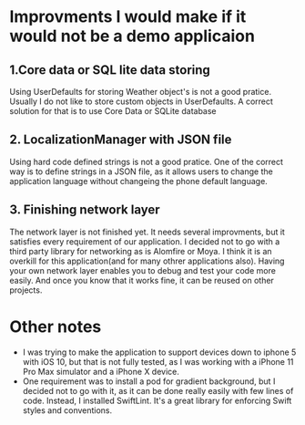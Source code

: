 
# Improvments I would make if it would not be a demo applicaion

## 1.Core data or SQL lite data storing
Using UserDefaults for storing Weather object's is not a good pratice. Usually I do not like to store custom objects in UserDefaults. A correct solution for that is to use Core Data or SQLite database

## 2. LocalizationManager with JSON file
Using hard code defined strings is not a good pratice. One of the correct way is to define strings in a JSON file, as it allows users to change the application language without changeing the phone default language.

## 3. Finishing network layer
The network layer is not finished yet. It needs several improvments, but it satisfies every requirement of our application. I decided not to go with a third party library for networking as is Alomfire or Moya. I think it is an overkill for this application(and for many othrer applications also). Having your own network layer enables you to debug and test your code more easily. And once you know that it works fine, it can be reused on other projects.

# Other notes

- I was trying to make the application to support devices down to iphone 5 with iOS 10, but that is not fully tested, as I was working with a iPhone 11 Pro Max simulator and a iPhone X device.
- One requirement was to install a pod for gradient background, but I decided not to go with it, as it can be done really easily with few lines of code. Instead, I installed SwiftLint. It's a great library for enforcing Swift styles and conventions.
